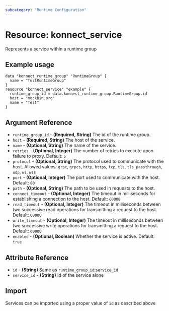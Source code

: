 ```yaml
---
subcategory: "Runtime Configuration"
---
```

# Resource: konnect_service
Represents a service within a runtime group
## Example usage
```hcl
data "konnect_runtime_group" "RuntimeGroup" {
  name = "TestRuntimeGroup"
}
resource "konnect_service" "example" {
  runtime_group_id = data.konnect_runtime_group.RuntimeGroup.id
  host = "mockbin.org"
  name = "Test"
}
```
## Argument Reference
* `runtime_group_id` - **(Required, String)** The id of the runtime group.
* `host` - **(Required, String)** The host of the service.
* `name` - **(Optional, String)** The name of the service.
* `retries` - **(Optional, Integer)** The number of retries to execute upon failure to proxy. Default: `5`
* `protocol` - **(Optional, String)** The protocol used to communicate with the host. Allowed values: `grpc`, `grpcs`, `http`, `https`, `tcp`, `tls`, `tls_passthrough`, `udp`, `ws`, `wss`
* `port` - **(Optional, Integer)** The port used to communicate with the host. Default: `80`
* `path` - **(Optional, String)** The path to be used in requests to the host.
* `connect_timeout` - **(Optional, Integer)** The timeout in milliseconds for establishing a connection to the host. Default: `60000`
* `read_timeout` - **(Optional, Integer)** The timeout in milliseconds between two successive read operations for transmitting a request to the host. Default: `60000`
* `write_timeout` - **(Optional, Integer)** The timeout in milliseconds between two successive write operations for transmitting a request to the host. Default: `60000`
* `enabled` - **(Optional, Boolean)** Whether the service is active. Default: `true`
## Attribute Reference
* `id` - **(String)** Same as `runtime_group_id`:`service_id`
* `service_id` - **(String)** Id of the service alone
## Import
Services can be imported using a proper value of `id` as described above
